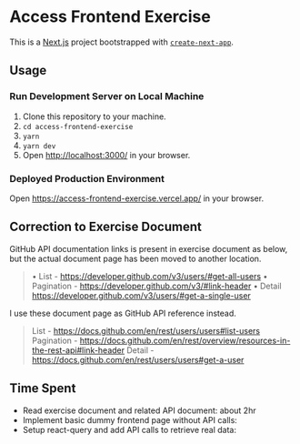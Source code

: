 # Access Frontend Exercise

This is a [Next.js](https://nextjs.org/) project bootstrapped with [`create-next-app`](https://github.com/vercel/next.js/tree/canary/packages/create-next-app).

## Usage

### Run Development Server on Local Machine

1. Clone this repository to your machine.
2. `cd access-frontend-exercise`
3. `yarn`
4. `yarn dev`
5. Open <http://localhost:3000/> in your browser.

### Deployed Production Environment

Open <https://access-frontend-exercise.vercel.app/> in your browser.

## Correction to Exercise Document

GitHub API documentation links is present in exercise document as below, but the actual document page has been moved to another location.
> • List - <https://developer.github.com/v3/users/#get-all-users>
> • Pagination - <https://developer.github.com/v3/#link-header>
> • Detail <https://developer.github.com/v3/users/#get-a-single-user>

I use these document page as GitHub API reference instead.
> List - <https://docs.github.com/en/rest/users/users#list-users>
> Pagination - <https://docs.github.com/en/rest/overview/resources-in-the-rest-api#link-header>
> Detail - <https://docs.github.com/en/rest/users/users#get-a-user>

## Time Spent

- Read exercise document and related API document: about 2hr
- Implement basic dummy frontend page without API calls: 
- Setup react-query and add API calls to retrieve real data: 

